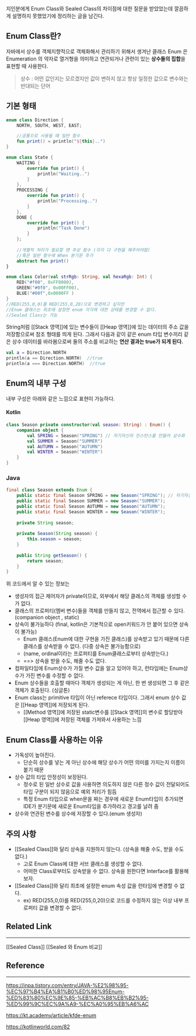 지인분에게 Enum Class와 Sealed Class의 차이점에 대한 질문을 받았었는데
깔끔하게 설명하지 못했었기에 정리하는 글을 남긴다.
## Enum Class란?
자바에서 상수를 객체지향적으로 객체화해서 관리하기 위해서 생겨난 클래스
Enum 은 Enumeration 의 약자로 열거형을 의미하고 연관되거나 관련이 있는 **상수들의 집합**을 표현할 때 사용한다.
> 상수 : 어떤 값인지는 모르겠지만 값이 변하지 않고 항상 일정한 값으로 변수와는 반대되는 단어

## 기본 형태
```kotlin
enum class Direction {
    NORTH, SOUTH, WEST, EAST;

	//공통으로 사용될 때 일반 함수 
	fun print() = println("${this}..")
}
```

```kotlin
enum class State {  
	WAITING {  
		override fun print() {  
			println("Waiting..")  
		}  
	},  
	PROCESSING {  
		override fun print() {  
			println("Processing..")  
		}  
	},  
	DONE {  
		override fun print() {  
			println("Task Done")  
		}  
	};  
	
	//개별적 처리가 필요할 땐 추상 함수 (각각 다 구현을 해주어야함)
	//혹은 일반 함수에 When 분기문 추가
	abstract fun print()
}
```

```kotlin
enum class Color(val strRgb: String, val hexaRgb: Int) {
    RED("#f00", 0xFF0000),
    GREEN("#0f0", 0x00FF00),
    BLUE("#00f",0x0000FF )
}
//RED(255,0,0)를 RED(255,0,20)으로 변경하고 싶지만 
//Enum 클래스는 최초에 설정한 enum 각각에 대한 상태를 변경할 수 없다.
//Sealed Class는 가능
```

String처럼 [[Stack 영역]]에 있는 변수들이 [[Heap 영역]]에 있는 데이터의 주소 값을 저장함으로써 참조 형태를 띄게 된다. 
그래서 다음과 같이 같은 enum 타입 변수끼리 같은 상수 데이터를 바라봄으로써 
둘의 주소를 비교하는 **연산 결과는 true가 되게 된다.**
```kotlin
val a = Direction.NORTH  
println(a == Direction.NORTH)  //true
println(a === Direction.NORTH)  //true
```

## Enum의 내부 구성 

내부 구성은 아래와 같은 느낌으로 표현이 가능하다. 
#### Kotlin
```kotlin
class Season private constructor(val season: String) : Enum() {  
	companion object {  
		val SPRING = Season("SPRING") // 자기자신의 인스턴스를 만들어 상수화
		val SUMMER = Season("SUMMER")  
		val AUTUMN = Season("AUTUMN")  
		val WINTER = Season("WINTER")  
	}  
}
```
### Java
```java
final class Season extends Enum {
    public static final Season SPRING = new Season("SPRING"); // 자기자신의 인스턴스를 만들어 상수화
    public static final Season SUMMER = new Season("SUMMER");
    public static final Season AUTUMN = new Season("AUTUMN");
    public static final Season WINTER = new Season("WINTER");
    
    private String season;
    
    private Season(String season) {
        this.season = season;
    }
    
    public String getSeason() {
        return season;
    }
}
```
위 코드에서 알 수 있는 정보는
- 생성자의 접근 제어자가 private이므로, 외부에서 해당 클래스의 객체를 생성할 수가 없다.
- 클래스의 프로퍼티(멤버 변수)들을 객체를 만들지 않고, 전역에서 접근할 수 있다. (companion object , static)
- 상속이 불가능하다 (final, kotlin은 기본적으로 open키워드가 안 붙어 있으면 상속이 불가능)
	- Enum 클래스(Enum에 대한 구현을 가진 클래스)를 상속받고 있기 때문에 다른 클래스를 상속받을 수 없다. (다중 상속은 불가능함으로)
	- (name, ordinal이라는 프로퍼티를 Enum클래스로부터 상속받는다.)
	- ==> 상속을 받을 수도, 해줄 수도 없다.
- 컴파일타임에 Enum상수가 가질 변수 값을 알고 있어야 하고, 런타임에는 Enum상수가 가진 변수를 수정할 수 없다.
- Enum 상수들을 호출할 때마다 객체가 생성되는 게 아닌, 한 번 생성되면 그 후 같은 객체가 호출된다. (싱글톤)
- Enum class는  primitive 타입이 아닌 referece 타입이다. 그래서 enum 상수 값은 [[Heap 영역]]에 저장되게 된다. 
	- [[Method 영역]]에 저장된 static변수를 [[Stack 영역]]의 변수로 할당받아 [[Heap 영역]]에 저장된 객체를 가져와서 사용하는 느낌

## Enum Class를 사용하는 이유
- 가독성이 높아진다. 
	- 단순히 상수를 넣는 게 아닌 상수에 해당 상수가 어떤 의미를 가지는지 이름이 붙기 때문
- 상수 값의 타입 안정성이 보장된다. 
	- 정수로 된 일반 상수로 값을 사용하면 의도하지 않은 다른 정수 값이 전달되어도 타입 구분이 되지 않음으로 예외 처리가 힘듬
	- 특정 Enum 타입으로 when문을 짜는 경우에 새로운 Enum타입이 추가되면 IDE가 분기문에 새로운 Enum타입을 추가하라고 경고를 날려 줌
- 상수와 연관된 변수를 상수에 저장할 수 있다.(enum 생성자)

## 주의 사항 
- [[Sealed Class]]와 달리 상속을 지원하지 않는다. (상속을 해줄 수도, 받을 수도 없다.)
	- 고로 Enum Class에 대한 서브 클래스를 생성할 수 없다.
	- 어떠한 Class로부터도 상속받을 수 없다. 상속을 원한다면 Interface를 활용해보자.
- [[Sealed Class]]와 달리 최초에 설정한 enum 속성 값을 런타임에 변경할 수 없다.
	- ex) RED(255,0,0)를 RED(255,0,20)으로 코드를 수정하지 않는 이상 내부 프로퍼티 값을 변경할 수 없다. 

## Related Link
***
[[Sealed Class]]
[[Sealed 와 Enum 비교]]

## Reference
***
https://inpa.tistory.com/entry/JAVA-%E2%98%95-%EC%97%B4%EA%B1%B0%ED%98%95Enum-%ED%83%80%EC%9E%85-%EB%AC%B8%EB%B2%95-%ED%99%9C%EC%9A%A9-%EC%A0%95%EB%A6%AC

https://kt.academy/article/kfde-enum

https://kotlinworld.com/82